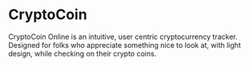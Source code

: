 # CryptoCoin
CryptoCoin Online is an intuitive, user centric cryptocurrency tracker. Designed for folks who appreciate something nice to look at, with light design, while checking on their crypto coins.
